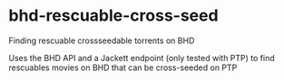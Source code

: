 # bhd-rescuable-cross-seed
Finding rescuable crossseedable torrents on BHD

Uses the BHD API and a Jackett endpoint (only tested with PTP) to find rescuables movies on BHD that can be cross-seeded on PTP
